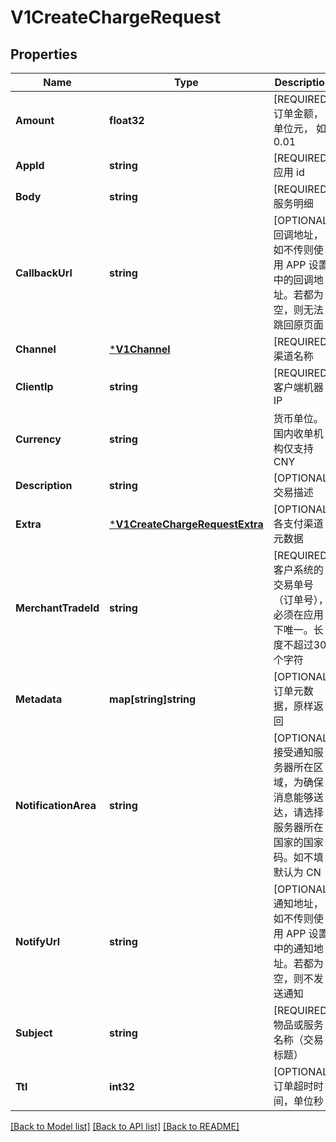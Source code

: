 # V1CreateChargeRequest

## Properties
Name | Type | Description | Notes
------------ | ------------- | ------------- | -------------
**Amount** | **float32** | [REQUIRED] 订单金额，单位元， 如 0.01 | [default to null]
**AppId** | **string** | [REQUIRED] 应用 id | [default to null]
**Body** | **string** | [REQUIRED] 服务明细 | [default to null]
**CallbackUrl** | **string** | [OPTIONAL] 回调地址，如不传则使用 APP 设置中的回调地址。若都为空，则无法跳回原页面 | [default to null]
**Channel** | [***V1Channel**](v1Channel.md) | [REQUIRED] 渠道名称 | [default to null]
**ClientIp** | **string** | [REQUIRED] 客户端机器 IP | [default to null]
**Currency** | **string** | 货币单位。国内收单机构仅支持 CNY | [default to null]
**Description** | **string** | [OPTIONAL] 交易描述 | [default to null]
**Extra** | [***V1CreateChargeRequestExtra**](v1CreateChargeRequestExtra.md) | [OPTIONAL] 各支付渠道元数据 | [optional] [default to null]
**MerchantTradeId** | **string** | [REQUIRED] 客户系统的交易单号（订单号），必须在应用下唯一。长度不超过30个字符 | [default to null]
**Metadata** | **map[string]string** | [OPTIONAL] 订单元数据，原样返回 | [optional] [default to null]
**NotificationArea** | **string** | [OPTIONAL] 接受通知服务器所在区域，为确保消息能够送达，请选择服务器所在国家的国家码。如不填默认为 CN | [default to null]
**NotifyUrl** | **string** | [OPTIONAL] 通知地址，如不传则使用 APP 设置中的通知地址。若都为空，则不发送通知 | [default to null]
**Subject** | **string** | [REQUIRED] 物品或服务名称（交易标题） | [default to null]
**Ttl** | **int32** | [OPTIONAL] 订单超时时间，单位秒 | [default to null]

[[Back to Model list]](../README.md#documentation-for-models) [[Back to API list]](../README.md#documentation-for-api-endpoints) [[Back to README]](../README.md)


